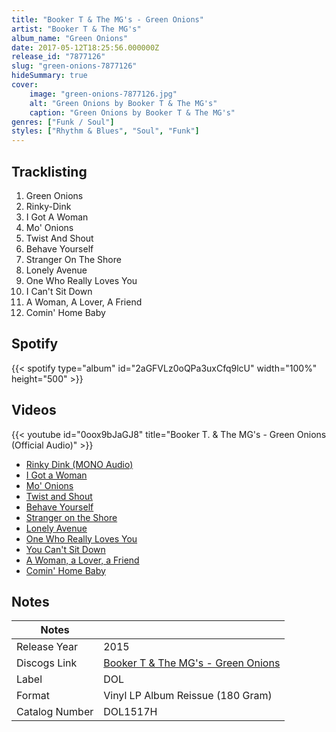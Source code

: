 ```yaml
---
title: "Booker T & The MG's - Green Onions"
artist: "Booker T & The MG's"
album_name: "Green Onions"
date: 2017-05-12T18:25:56.000000Z
release_id: "7877126"
slug: "green-onions-7877126"
hideSummary: true
cover:
    image: "green-onions-7877126.jpg"
    alt: "Green Onions by Booker T & The MG's"
    caption: "Green Onions by Booker T & The MG's"
genres: ["Funk / Soul"]
styles: ["Rhythm & Blues", "Soul", "Funk"]
---
```


## Tracklisting
1. Green Onions
2. Rinky-Dink
3. I Got A Woman
4. Mo' Onions
5. Twist And Shout
6. Behave Yourself
7. Stranger On The Shore
8. Lonely Avenue
9. One Who Really Loves You
10. I Can't Sit Down
11. A Woman, A Lover, A Friend
12. Comin' Home Baby


## Spotify
{{< spotify type="album" id="2aGFVLz0oQPa3uxCfq9lcU" width="100%" height="500" >}}



## Videos
{{< youtube id="0oox9bJaGJ8" title="Booker T. & The MG's - Green Onions (Official Audio)" >}}
- [Rinky Dink (MONO Audio)](https://www.youtube.com/watch?v=gFUwxnL5h_Q)
- [I Got a Woman](https://www.youtube.com/watch?v=0ZXqw_cQeTw)
- [Mo' Onions](https://www.youtube.com/watch?v=3AXwb7GL4-4)
- [Twist and Shout](https://www.youtube.com/watch?v=gv2BjQIAf5Y)
- [Behave Yourself](https://www.youtube.com/watch?v=ZdVhIiPJohs)
- [Stranger on the Shore](https://www.youtube.com/watch?v=dMz3TLRvDEY)
- [Lonely Avenue](https://www.youtube.com/watch?v=DFYSfgotEa4)
- [One Who Really Loves You](https://www.youtube.com/watch?v=d9G_X_7ze8o)
- [You Can't Sit Down](https://www.youtube.com/watch?v=53glDIYrBog)
- [A Woman, a Lover, a Friend](https://www.youtube.com/watch?v=KrJOAMo7bbA)
- [Comin' Home Baby](https://www.youtube.com/watch?v=jo_bL0N-ek4)

## Notes
| Notes          |             |
| ---------------| ----------- |
| Release Year   | 2015 |
| Discogs Link   | [Booker T & The MG's - Green Onions](https://www.discogs.com/release/7877126-Booker-T-The-MGs-Green-Onions) |
| Label          | DOL |
| Format         | Vinyl LP Album Reissue (180 Gram) |
| Catalog Number | DOL1517H |
